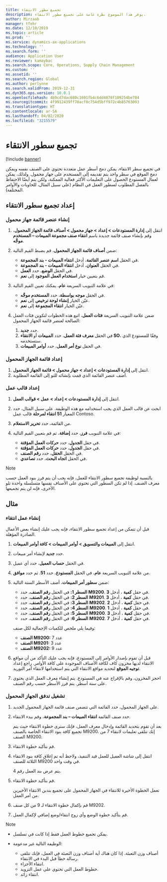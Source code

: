 ```yaml
---
title: تجميع سطور الانتقاء
description: يوفر هذا الموضوع نظرة عامة على تجميع سطور الانتقاء.
author: Mirzaab
manager: tfehr
ms.date: 12/10/2019
ms.topic: article
ms.prod: ''
ms.service: dynamics-ax-applications
ms.technology: ''
ms.search.form: ''
audience: Application User
ms.reviewer: kamaybac
ms.search.scope: Core, Operations, Supply Chain Management
ms.custom: ''
ms.assetid: ''
ms.search.region: Global
ms.author: perlynne
ms.search.validFrom: 2019-12-31
ms.dyn365.ops.version: 10.0.1
ms.openlocfilehash: 4b9cd7dac680c1691fb4c6dd4078f109254be784
ms.sourcegitcommit: 4f9912439ff78acf0c754d5bff972c4b85763093
ms.translationtype: HT
ms.contentlocale: ar-SA
ms.lasthandoff: 04/02/2020
ms.locfileid: "3215579"
---
```

# <a name="pick-line-grouping"></a>تجميع سطور الانتقاء

[!include [banner](../includes/banner.md)]

في تجميع سطر الانتقاء، يمكن دمج أسطر عمل متعددة تحتوي على الصنف نفسه ويمكن دمج الموقع في سطر واحد يتم تقديمه إلى المستخدم على جهاز محمول. ولذلك، يمكن لعمال المستودع الحصول على التعليمات الأكثر فعالية الممكنة، ولكن يتم أيضًا الاحتفاظ بالفصل المطلوب لسطور العمل في النظام (على سبيل المثال، للحاويات والأوامر المختلفة).

## <a name="set-up-pick-line-grouping"></a>إعداد تجميع سطور الانتقاء

### <a name="create-a-mobile-device-menu-item"></a>إنشاء عنصر قائمة جهاز محمول

1. انتقل إلى **إدارة المستودعات \> إعداد \> جهاز محمول \> أصناف قائمة الجهاز المحمول**، وقم بإنشاء صنف قائمة جديدة باسم **انتقاء صنف مجموعة المبيعات – المستخدم موجَّه**.
2. ضمن **أصناف قائمة الجهاز المحمول**، قم بضبط القيم التالية:

    - في الحقل **اسم عنصر القائمة**، أدخل **انتقاء المبيعات - بند المجموعة**.
    - في الحقل **العنوان**، أدخل **انتقاء المبيعات - بند المجموعة**.
    - في الحقل **الوضع**، حدد **العمل**.
    - قم بتعيين خيار **استخدام العمل الموجود** إلى **نعم**.

3. في علامة التبويب السريعة **عام**، يمكنك تعيين القيم التالية:

    - في الحقل **موجه بواسطة**، حدد **المستخدم موجَّه**.
    - عيّن الخيار **إنشاء لوحة ترخيص** إلى **نعم**.
    - عيّن الخيار **انتقاء المجموعة** إلى **نعم**.

4. ضمن علامة التبويب السريعة **فئات العمل**، اتبع هذه الخطوات لتكوين فئات العمل الصالحة لعنصر قائمة الجهاز المحمول:

    1. حدد **جديد**.
    2. في الحقل **معرف فئة العمل**، حدد **المبيعات** أو **الانتقاء SO**، وفقًا للمستودع الذي ستستخدمه.
    3. في الحقل **نوع أمر العمل**، حدد **أوامر المبيعات**.

### <a name="set-up-a-mobile-device-menu"></a>إعداد قائمة الجهاز المحمول

1. انتقل إلى **إدارة المستودعات \> إعداد \> جهاز محمول \> قائمة الجهاز المحمول**. 
1. أضف عنصر القائمة الذي قمت بإنشائه للتو إلى القائمة المطلوبة.

### <a name="set-up-a-work-template"></a>إعداد قالب عمل

1. انتقل إلى **إدارة المستودعات \> إعداد \> عمل \> قوالب العمل**.
1. ابحث عن قالب العمل الذي يجب استخدامه مع هذه الوظيفة. على سبيل المثال، حدد المعيار **51 انتقاء لمرحلة** قالب عمل Contoso.
1. من القائمة، حدد **تحرير الاستعلام**.
1. في علامة التبويب **فرز**، حدد **إضافة**، ثم قم بتعيين القيم التالية:

    - في حقل **الجدول**، حدد **حركات العمل المؤقتة**.
    - في حقل **الجدول**، حدد **حركات العمل المؤقتة**.
    - في الحقل **الحقل**، حدد **رقم الصنف**.
    - في الحقل **اتجاه البحث**، حدد **تصاعدي**.

> [!NOTE]
> بالنسبة لوظيفة تجميع سطور الانتقاء للعمل، فإنه يجب أن يتم فرز بنود العمل حسب معرف الصنف. إذا لم تكن السطور التي تحتوي على الأصناف نفسها متسلسلة واحدة تلو الأخرى، فإنه لن يتم تجميعها.

## <a name="example"></a>مثال

### <a name="create-picking-work"></a>إنشاء عمل انتقاء

قبل أن تتمكن من إعداد تجميع سطور الانتقاء، فإنه يجب عليك إنشاء بعض الأعمال الصادرة المؤهلة.

1. انتقل إلى **المبيعات والتسويق \> أوامر المبيعات \> كافة أوامر المبيعات‬**.
2. حدد **جديد** لإنشاء أمر مبيعات. 
3. في الحقل **حساب العميل**، حدد أي عميل. 
4. من علامة التبويب السريعة **عام**، في الحقل **المستودع**، حدد **51**. ثم حدد **موافق**.
5. ضمن **سطور أمر المبيعات**، أضف الأسطر الستة التالية:

    - **السطر 1:** في الحقل **رقم الصنف**، حدد **M9200**. في حقل **كمية** ، أدخل **3**.
    - **السطر 2:** في الحقل **رقم الصنف**، حدد **M9201**. في حقل **كمية** ، أدخل **3**. 
    - **السطر 3:** في الحقل **رقم الصنف**، حدد **M9202**. في حقل **كمية** ، أدخل **2**. 
    - **السطر 4:** في الحقل **رقم الصنف**، حدد **M9200**. في حقل **كمية** ، أدخل **1**. 
    - **السطر 5:** في الحقل **رقم الصنف**، حدد **M9200**. في حقل **كمية** ، أدخل **3**.
    - **السطر 6:** في الحقل **رقم الصنف**، حدد **M9202**. في حقل **كمية** ، أدخل **7**. 

    وفيما يلي ملخص للكميات الإجمالية لكل صنف:

    - **الصنف M9200:** عدد 7
    - **الصنف M9201:** عدد 3
    - **الصنف M9202:** عدد 9

6. قبل أن تقوم بإصدار الأوامر إلى المستودع، فإنه يجب عليك التأكد من أن مواقع الانتقاء لديها مخزون كاف لكافة الأصناف الموجودة على كافة الأوامر. راجع إعداد **توجيه الموقع** لتحديد مواقع الانتقاء التي يتم استخدامها لانتقاء أمر التوريد.
7. احجز المخزون، وقم بالإفراج عنه في المستودع. يتم إنشاء معرف العمل الذي يحتوي على ستة أسطر. يتم فرز الأسطر حسب رقم الصنف.

### <a name="run-the-mobile-device-flow"></a>تشغيل تدفق الجهاز المحمول

1. على الجهاز المحمول، حدد القائمة التي تتضمن صنف قائمة الجهاز المحمول الجديد.
1. حدد صنف القائمة **انتقاء المبيعات – بند المجموعة**، وقم ببدء الانتقاء.

    بعد أن تقوم بتحديد القائمة وإدخال معرف العمل، فإنك سترى خطوة الانتقاء حيث يتم تجميع كافة بنود الانتقاء الخاصة بالصنف M9200. إنك تتلقى تعليمات لانتقاء 7 من الصنف M9200.

1. قم بتأكيد خطوة الانتقاء. 
1. انتقل إلى شاشة العميل للعمل قيد التنفيذ، ولاحظ أنه تم إغلاق كافة بنود الانتقاء الثلاثة للصنف M9200 في وقت واحد.

    يتم عرض بند العمل رقم 4.

1. قم بتأكيد خطوة الانتقاء.

    تعمل الخطوة الأخيرة للانتقاء في الجهاز المحمول على تجميع بندين الانتقاء الأخيرين من أمر العمل.

1. قم بإكمال خطوة الانتقاء لـ 9 من كل صنف M9202.
1. قم بتأكيد خطوة الوضع وأي زوج انتقاء/وضع إضافي لإكمال العمل.

> [!NOTE]
> - يمكن تجميع خطوط العمل فقط إذا كانت في تسلسل.
> - الوظيفة التالية غير مدعومة:
>
>    - أصناف وزن التعبئة. إذا كان هناك أية أصناف وزن التعبئة في العمل، فإنك تتلقى رسالة خطأ قبل البدء في الانتقاء.
>    - انتقاء الأجزاء.
>    - خطوط العمل التي تحتوي على عمل التزويد.
>    - انتقاء زائد.

